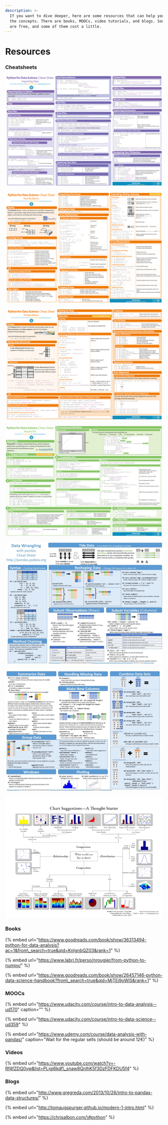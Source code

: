```yaml
---
description: >-
  If you want to dive deeper, here are some resources that can help you master
  the concepts. There are books, MOOCs, video tutorials, and blogs. Some of them
  are free, and some of them cost a little.
---
```


# Resources

### Cheatsheets

![Importing Data](../.gitbook/assets/importing-data-python-cheat-sheet-1.png)

![NumPy Basics](../.gitbook/assets/numpy-cheat-sheet-data-analysis-in-python-1.png)

![Pandas Basics](../.gitbook/assets/pandas-cheat-sheet-for-data-science-in-python-1.png)

![Matplotlib](../.gitbook/assets/matplotlib-cheat-sheet-plotting-in-python-1.png)



![Data Wrangling with pandas 1](../.gitbook/assets/data-wrangling-1.jpeg)

![Data Wrangling with pandas 2](../.gitbook/assets/data-wrangling-2.jpeg)

![Chart Suggestions](../.gitbook/assets/chartchooserincolor.jpg)

### Books

{% embed url="https://www.goodreads.com/book/show/36313494-python-for-data-analysis?ac=1&from\_search=true&qid=KnlgnbQZ03&rank=1" %}

{% embed url="https://www.labri.fr/perso/nrougier/from-python-to-numpy/" %}

{% embed url="https://www.goodreads.com/book/show/26457146-python-data-science-handbook?from\_search=true&qid=MjTEj9oWlS&rank=1" %}

### MOOCs

{% embed url="https://www.udacity.com/course/intro-to-data-analysis--ud170" caption="" %}

{% embed url="https://www.udacity.com/course/intro-to-data-science--ud359" %}

{% embed url="https://www.udemy.com/course/data-analysis-with-pandas/" caption="Wait for the regular sells \(should be around 12€\)" %}

### Videos

{% embed url="https://www.youtube.com/watch?v=-Rf4fZDQ0yw&list=PLjgj6kdf\_snaw8QnlhK5f3DzFDFKDU5f4" %}

### Blogs

{% embed url="http://www.gregreda.com/2013/10/26/intro-to-pandas-data-structures/" %}

{% embed url="http://tomaugspurger.github.io/modern-1-intro.html" %}

{% embed url="https://chrisalbon.com/\#python" %}

